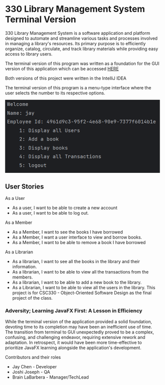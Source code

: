 <h1>330 Library Management System Terminal Version</h1>
<p>330 Library Management System is a software application and platform designed to automate and streamline various tasks and processes involved in managing a library's resources. Its primary purpose is to efficiently organize, catalog, circulate, and track library materials while providing easy access to library users.</p>
<p>The terminal version of this program was written as a foundation for the GUI version of this application which can be accessed <a href = ">https://github.com/JMyoi/330LibraryManagementSystem_GUI_Version">HERE</a></p>
<p>Both versions of this project were written in the IntelliJ IDEA</p>
<p>The terminal version of this program is a menu-type interface where the user selects the number to its respective options.</p>
<img src = "ImageOfTerminal.png" alt = "Example Of Terminal">
<h2>User Stories</h2>
As a User
<ul>
  <li> As a user, I want to be able to create a new account
</li>
  <li> As a user, I want to be able to log out.
</li>
</ul>
As a Member
<ul>
  <li>As a Member, I want to see the books I have borrowed</li>
    <li>As a Member, I want a user interface to view and borrow books.</li>
  <li>As a Member, I want to be able to remove a book I have borrowed</li>

</ul>
As a Librarian
<ul>
  <li>As a librarian, I want to see all the books in the library and their
information.</li>
  <li>As a librarian, I want to be able to view all the transactions from the
members.</li>
  <li>As a librarian, I want to be able to add a new book to the library.</li>
  <li>As a Librarian, I want to be able to view all the users in the library.
This project is for CSC330 - Object-Oriented Software Design as the final project of the class.</li>
</ul>

<h3>Adversity; Learning JavaFX First: A Lesson in Efficiency</h3>
<p>
While the terminal version of the application provided a solid foundation, devoting time to its
completion may have been an inefficient use of time. The transition from terminal to GUI
unexpectedly proved to be a complex, confusing, and challenging endeavor, requiring
extensive rework and adaptation. In retrospect, it would have been more time-effective to
prioritize JavaFX learning alongside the application's development.
</p>
<p>Contributors and their roles</p>
<ul>
  <li>Jay Chen - Developer</li>
  <li>Joshi Joseph - QA</li>
  <li>Brain LaBarbera - Manager/TechLead</li>
</ul>
